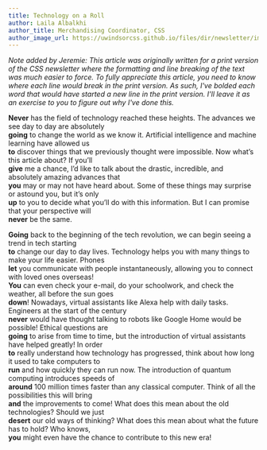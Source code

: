 ```yaml
---
title: Technology on a Roll
author: Laila Albalkhi
author_title: Merchandising Coordinator, CSS
author_image_url: https://uwindsorcss.github.io/files/dir/newsletter/img/laila-albalkhi.png
---
```


_Note added by Jeremie: This article was originally written for a print version of the CSS newsletter where the formatting and line breaking of the text was much easier to force. To fully appreciate this article, you need to know where each line would break in the print version. As such, I've bolded each word that would have started a new line in the print version. I'll leave it as an exercise to you to figure out why I've done this._

**Never** has the field of technology reached these heights. The advances we see day to day are absolutely  
**going** to change the world as we know it. Artificial intelligence and machine learning have allowed us  
**to** discover things that we previously thought were impossible. Now what’s this article about? If you’ll  
**give** me a chance, I’d like to talk about the drastic, incredible, and absolutely amazing advances that  
**you** may or may not have heard about. Some of these things may surprise or astound you, but it’s only  
**up** to you to decide what you’ll do with this information. But I can promise that your perspective will  
**never** be the same.

**Going** back to the beginning of the tech revolution, we can begin seeing a trend in tech starting  
**to** change our day to day lives. Technology helps you with many things to make your life easier. Phones  
**let** you communicate with people instantaneously, allowing you to connect with loved ones overseas!  
**You** can even check your e-mail, do your schoolwork, and check the weather, all before the sun goes  
**down**! Nowadays, virtual assistants like Alexa help with daily tasks. Engineers at the start of the century  
**never** would have thought talking to robots like Google Home would be possible! Ethical questions are  
**going** to arise from time to time, but the introduction of virtual assistants have helped greatly! In order  
**to** really understand how technology has progressed, think about how long it used to take computers to  
**run** and how quickly they can run now. The introduction of quantum computing introduces speeds of  
**around** 100 million times faster than any classical computer. Think of all the possibilities this will bring  
**and** the improvements to come! What does this mean about the old technologies? Should we just  
**desert** our old ways of thinking? What does this mean about what the future has to hold? Who knows,  
**you** might even have the chance to contribute to this new era!
